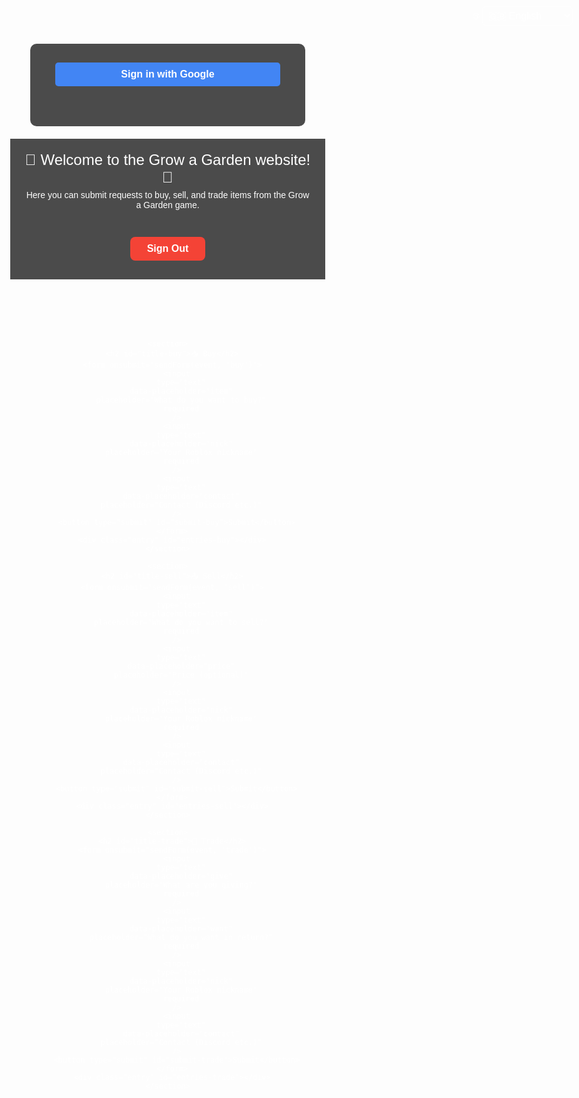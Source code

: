 <!DOCTYPE html>
<html lang="en">
<head>
  <meta charset="UTF-8" />
  <title>Grow a Garden | Requests & Auth</title>
  <link rel="icon" href="https://upload.wikimedia.org/wikipedia/commons/6/6b/Roblox_Logo_2022.svg" />
  <style>
    body {
      margin: 0;
      font-family: Arial, sans-serif;
      background: url('https://insider-gaming.com/wp-content/uploads/2025/05/grow-a-garden-update.png') no-repeat center center fixed;
      background-size: cover;
      color: white;
      text-align: center;
    }
    header {
      background-color: rgba(0, 0, 0, 0.7);
      padding: 20px;
      font-size: 24px;
    }
    header small {
      font-size: 14px;
      display: block;
      margin-top: 6px;
    }
    section {
      background-color: rgba(0, 0, 0, 0.8);
      padding: 30px;
      margin: 30px auto;
      max-width: 600px;
      border-radius: 15px;
    }
    input,
    button {
      width: 90%;
      padding: 10px;
      margin: 10px 0;
      border-radius: 8px;
      border: none;
      font-size: 16px;
      transition: transform 0.2s ease;
    }
    button {
      background-color: #4caf50;
      color: white;
      cursor: pointer;
      font-weight: bold;
    }
    button:hover {
      background-color: #3e8e41;
      transform: scale(1.05);
    }
    button:active {
      transform: scale(1.1);
    }
    .entry {
      background-color: rgba(255, 255, 255, 0.1);
      padding: 10px;
      border-radius: 10px;
      margin-top: 15px;
      text-align: left;
      white-space: pre-line;
    }
    .lang-switch {
      position: fixed;
      top: 10px;
      right: 10px;
    }
    select {
      background: rgba(255, 255, 255, 0.1);
      color: white;
      border: 1px solid white;
      border-radius: 6px;
      padding: 5px;
      font-size: 16px;
    }
    select option {
      background: black;
      color: white;
    }
    /* Auth box styles */
    #auth-box {
      background: rgba(0,0,0,0.7);
      padding: 20px;
      max-width: 400px;
      margin: 20px auto;
      border-radius: 10px;
      color: white;
      text-align: center;
    }
    #auth-message {
      margin-top: 10px;
      min-height: 24px;
      font-weight: bold;
    }
    #google-signin {
      background-color: #4285F4;
      margin-top: 10px;
      font-weight: normal;
      transition: transform 0.2s ease;
      border: none;
      border-radius: 5px;
      color: white;
      cursor: pointer;
      padding: 10px;
      font-size: 16px;
      font-weight: bold;
    }
    #google-signin:hover {
      background-color: #357ae8;
      transform: scale(1.05);
    }
    #google-signin:active {
      transform: scale(1.1);
    }
    #signout-btn {
      margin-top: 15px;
      background:#f44336;
      width: 120px;
      border: none;
      border-radius: 8px;
      color: white;
      font-weight: bold;
      cursor: pointer;
      transition: transform 0.2s ease;
    }
    #signout-btn:hover {
      background: #d32f2f;
      transform: scale(1.05);
    }
    #signout-btn:active {
      transform: scale(1.1);
    }
  </style>
</head>
<body>

  <!-- Language switcher -->
  <div class="lang-switch">
    <label for="lang-select">🌐</label>
    <select id="lang-select" onchange="switchLang(this.value)">
      <option value="ru">🇷🇺 Русский</option>
      <option value="uk">🇺🇦 Українська</option>
      <option value="en" selected>🇬🇧 English</option>
    </select>
  </div>

  <!-- Auth box -->
  <div id="auth-box">
    <button onclick="googleSignIn()" id="google-signin">Sign in with Google</button>
    <div id="auth-message"></div>
  </div>

  <!-- Main content (visible only after login) -->
  <div id="main-content" class="hidden">
    <header>
      <span id="welcome-title">🌱 Welcome to the Grow a Garden website! 🌻</span>
      <small id="welcome-subtitle">Here you can submit requests to buy, sell, and trade items from the Grow a Garden game.</small>
      <br />
      <button id="signout-btn" onclick="signOut()">Sign Out</button>
    </header>

    <section>
      <h2 id="title-buy">📥 Buy</h2>
      <form onsubmit="sendForm(event, 'buy')">
        <input
          type="text"
          data-placeholder="item"
          placeholder="What do you want to buy?"
          required
        />
        <input
          type="text"
          data-placeholder="nick"
          placeholder="Your Roblox nickname"
          required
        />
        <input
          type="text"
          data-placeholder="contact"
          placeholder="Contact (Discord etc.)"
        />
        <button type="submit" id="submit-buy">Submit</button>
      </form>
      <div class="entry" id="entries-buy"></div>
    </section>

    <section>
      <h2 id="title-sell">📤 Sell</h2>
      <form onsubmit="sendForm(event, 'sell')">
        <input
          type="text"
          data-placeholder="item"
          placeholder="What do you want to sell?"
          required
        />
        <input
          type="text"
          data-placeholder="price"
          placeholder="Price (optional)"
        />
        <input
          type="text"
          data-placeholder="nick"
          placeholder="Your Roblox nickname"
          required
        />
        <input
          type="text"
          data-placeholder="contact"
          placeholder="Contact (Discord etc.)"
        />
        <button type="submit" id="submit-sell">Submit</button>
      </form>
      <div class="entry" id="entries-sell"></div>
    </section>

    <section>
      <h2 id="title-trade">🔁 Trade</h2>
      <form onsubmit="sendForm(event, 'trade')">
        <input
          type="text"
          data-placeholder="give"
          placeholder="What are you giving?"
          required
        />
        <input
          type="text"
          data-placeholder="want"
          placeholder="What do you want in return?"
          required
        />
        <input
          type="text"
          data-placeholder="nick"
          placeholder="Your Roblox nickname"
          required
        />
        <input
          type="text"
          data-placeholder="contact"
          placeholder="Contact (Discord etc.)"
        />
        <button type="submit" id="submit-trade">Submit</button>
      </form>
      <div class="entry" id="entries-trade"></div>
    </section>
  </div>

  <!-- Firebase SDK -->
  <script src="https://www.gstatic.com/firebasejs/9.22.1/firebase-app-compat.js"></script>
  <script src="https://www.gstatic.com/firebasejs/9.22.1/firebase-auth-compat.js"></script>

  <script>
    // Your Firebase config here
    const firebaseConfig = {
      apiKey: "AIzaSyBCc5QznggRnp6LFFJuLMIcjyrle7_R_eE",
      authDomain: "grow-shop-c21eb.firebaseapp.com",
      projectId: "grow-shop-c21eb",
    };

    firebase.initializeApp(firebaseConfig);
    const auth = firebase.auth();

    function googleSignIn() {
      const provider = new firebase.auth.GoogleAuthProvider();
      auth.signInWithPopup(provider)
        .then(() => {
          showMainContent();
          document.getElementById('auth-message').textContent = '';
        })
        .catch(e => {
          const messageEl = document.getElementById('auth-message');
          messageEl.style.color = '#f44336';
          messageEl.textContent = e.message;
        });
    }

    function signOut() {
      auth.signOut().then(() => {
        document.getElementById('auth-box').style.display = 'block';
        document.getElementById('main-content').classList.add('hidden');
        document.getElementById('auth-message').textContent = '';
      });
    }

    function showMainContent() {
      document.getElementById('auth-box').style.display = 'none';
      document.getElementById('main-content').classList.remove('hidden');
    }

    auth.onAuthStateChanged(user => {
      if (user) {
        showMainContent();
      } else {
        document.getElementById('auth-box').style.display = 'block';
        document.getElementById('main-content').classList.add('hidden');
      }
    });

    const webhook =
      "https://discord.com/api/webhooks/1389234189504745675/kUOWAgPGTDDVmsuRdFMpp28aX8t8-ow7HNcumMAsYnMuJYOQFyEEtBRGag0iIZDXndDB";

    function sendForm(e, type) {
      e.preventDefault();
      const inputs = e.target.querySelectorAll("input");
      let message = `Request: ${type.toUpperCase()}\n`;

      inputs.forEach((input) => {
        message += `**${input.placeholder}**: ${input.value}\n`;
      });

      document.getElementById(`entries-${type}`).innerText = message;

      fetch(webhook, {
        method: "POST",
        headers: { "Content-Type": "application/json" },
        body: JSON.stringify({ content: message }),
      });

      inputs.forEach((input) => (input.value = ""));
    }

    const translations = {
      ru: {
        welcomeTitle: "🌱 Добро пожаловать на сайт Grow a Garden! 🌻",
        welcomeSubtitle:
          "Здесь вы можете подать заявки на покупку, продажу и обмен предметов из игры Grow a Garden.",
        buy: "📥 Купить",
        sell: "📤 Продать",
        trade: "🔁 Обмен",
        submit: "Отправить",
        item: "Что хотите купить?",
        nick: "Ваш Roblox ник",
        contact: "Контакт (Discord и т.п.)",
        price: "Цена (по желанию)",
        give: "Что вы даёте?",
        want: "Что хотите взамен?",
        signInWithGoogle: "Войти через Google",
        signOut: "Выйти",
      },
      uk: {
        welcomeTitle: "🌱 Ласкаво просимо на сайт Grow a Garden! 🌻",
        welcomeSubtitle:
          "Тут ви можете подати заявки на купівлю, продаж і обмін предметів із гри Grow a Garden.",
        buy: "📥 Купити",
        sell: "📤 Продати",
        trade: "🔁 Обмін",
        submit: "Надіслати",
        item: "Що бажаєте купити?",
        nick: "Ваш Roblox нік",
        contact: "Контакт (Discord тощо)",
        price: "Ціна (за бажанням)",
        give: "Що ви віддаєте?",
        want: "Що хочете натомість?",
        signInWithGoogle: "Увійти через Google",
        signOut: "Вийти",
      },
      en: {
        welcomeTitle: "🌱 Welcome to the Grow a Garden website! 🌻",
        welcomeSubtitle:
          "Here you can submit requests to buy, sell, and trade items from the Grow a Garden game.",
        buy: "📥 Buy",
        sell: "📤 Sell",
        trade: "🔁 Trade",
        submit: "Submit",
        item: "What do you want to buy?",
        nick: "Your Roblox nickname",
        contact: "Contact (Discord etc.)",
        price: "Price (optional)",
        give: "What are you giving?",
        want: "What do you want in return?",
        signInWithGoogle: "Sign in with Google",
        signOut: "Sign Out",
      },
    };

    let currentLang = 'en';

    function switchLang(lang) {
      currentLang = lang;
      const t = translations[lang];

      document.getElementById("welcome-title").innerText = t.welcomeTitle;
      document.getElementById("welcome-subtitle").innerText = t.welcomeSubtitle;

      document.getElementById("title-buy").innerText = t.buy;
      document.getElementById("title-sell").innerText = t.sell;
      document.getElementById("title-trade").innerText = t.trade;

      document.getElementById("submit-buy").innerText = t.submit;
      document.getElementById("submit-sell").innerText = t.submit;
      document.getElementById("submit-trade").innerText = t.submit;

      document.querySelectorAll("input").forEach((input) => {
        const key = input.dataset.placeholder;
        if (t[key]) {
          input.placeholder = t[key];
        }
      });

      document.getElementById("google-signin").innerText = t.signInWithGoogle;
      document.getElementById("signout-btn").innerText = t.signOut;
    }

    // Initialize language on load
    switchLang(currentLang);
  </script>
</body>
</html>

